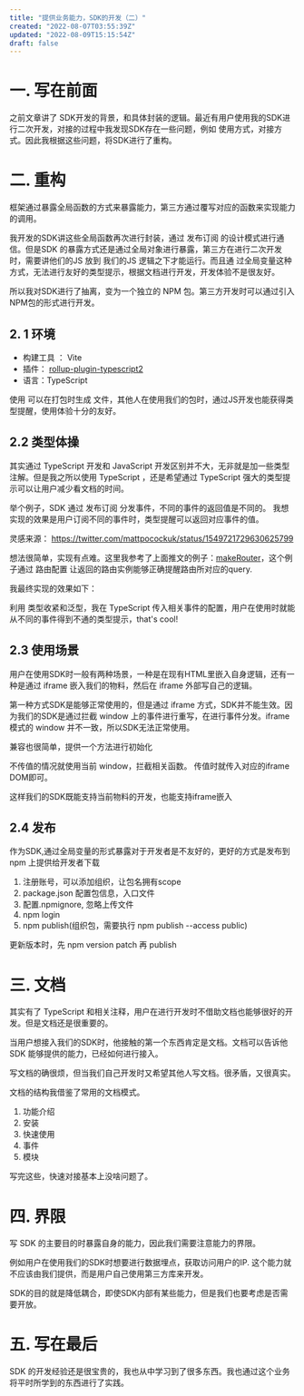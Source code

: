 ```yaml
---
title: "提供业务能力，SDK的开发（二）"
created: "2022-08-07T03:55:39Z"
updated: "2022-08-09T15:15:54Z"
draft: false
---
```


# 一. 写在前面
之前文章讲了 SDK开发的背景，和具体封装的逻辑。最近有用户使用我的SDK进行二次开发，对接的过程中我发现SDK存在一些问题，例如 使用方式，对接方式。因此我根据这些问题，将SDK进行了重构。

# 二. 重构
框架通过暴露全局函数的方式来暴露能力，第三方通过覆写对应的函数来实现能力的调用。

我开发的SDK讲这些全局函数再次进行封装，通过 发布订阅 的设计模式进行通信。但是SDK 的暴露方式还是通过全局对象进行暴露，第三方在进行二次开发时，需要讲他们的JS 放到 我们的JS 逻辑之下才能运行。而且通
过全局变量这种方式，无法进行友好的类型提示，根据文档进行开发，开发体验不是很友好。

所以我对SDK进行了抽离，变为一个独立的 NPM 包。第三方开发时可以通过引入NPM包的形式进行开发。

## 2. 1 环境

- 构建工具 ： Vite
- 插件： [rollup-plugin-typescript2](https://www.npmjs.com/package/rollup-plugin-typescript2)
- 语言：TypeScript

使用  可以在打包时生成  文件，其他人在使用我们的包时，通过JS开发也能获得类型提醒，使用体验十分的友好。



## 2.2 类型体操
其实通过 TypeScript 开发和 JavaScript 开发区别并不大，无非就是加一些类型注解。但是我之所以使用 TypeScript ，还是希望通过 TypeScript 强大的类型提示可以让用户减少看文档的时间。

举个例子，SDK 通过 发布订阅 分发事件，不同的事件的返回值是不同的。 我想实现的效果是用户订阅不同的事件时，类型提醒可以返回对应事件的值。

灵感来源： https://twitter.com/mattpocockuk/status/1549721729630625799

想法很简单，实现有点难。这里我参考了上面推文的例子：[makeRouter]( https://www.typescriptlang.org/play?#code/JYWwDg9gTgLgBAbzgMTgXzgMyhEcBEMAzgLQwQQA2ARgKaUz4DcAUCzAJ5i1wBCAhkVoAlCAFcYtKAGEIAO0zAA5nAC8cYbQDG0ACYAeIjCjA5SgDSI4Q-lC0ALAPwAua8dNKA2gF10APlYWHTkjOBB+AGsRcUkoNTh9ABVZBWU4WgAPSTldIj5BaIkpFMUlPwAKFjg4AH1g0tdkADoAOVscAHckkuU-cxYASjU-RCq4KFoYMSg5UerqpQhEiFck0SL0rNocvKiOCEw4ZPlSy0SAZVpbB3jj1K9E9clvT3wbO3t8bwqx+fGY2iuR4A-p-arvBwuI6Xa72TbZXJuExmHy-MGOKyeGEfAAKtn4eFM0KuH08cjEIDoUG83ihRmRKjQaL+rjktAAblJQfMhqoRghmXBKJM4GyOk8eOpzu4zOUcEUBoEwXBgIdyhD7EMBcrqmKJXAANTqMVwACqwgAMtiHHioASiJUdfMNXBBBptHpDDKLEiPH1BdUBk1yNKGeVFYKmcqOqZdBAOk1KBAtPwYMB5E17BNDsbaOKAaw-mhuWhWKW2MFQvLJHl1OEohKoOVtQQAPT4VwIYtjfCt3SCezUCC2XQdubOkkOVyvMD8JS0fCWfDcKB4+eLghEXCTeweL4l-poCMsau0IhNRbLcq9-tEQfDqCjywt2fz1z4ACMi7GW5AO4877fkegSnuel4QNe7YRkAA)，这个例子通过 路由配置 让返回的路由实例能够正确提醒路由所对应的query.

我最终实现的效果如下：


利用 类型收紧和泛型，我在 TypeScript 传入相关事件的配置，用户在使用时就能从不同的事件得到不通的类型提示，that's  cool!

## 2.3 使用场景

用户在使用SDK时一般有两种场景，一种是在现有HTML里嵌入自身逻辑，还有一种是通过 iframe 嵌入我们的物料，然后在 iframe 外部写自己的逻辑。

第一种方式SDK是能够正常使用的，但是通过 iframe 方式，SDK并不能生效。因为我们的SDK是通过拦截 window 上的事件进行重写，在进行事件分发。iframe 模式的 window 并不一致，所以SDK无法正常使用。

兼容也很简单，提供一个方法进行初始化

不传值的情况就使用当前 window，拦截相关函数。 传值时就传入对应的iframe DOM即可。

这样我们的SDK既能支持当前物料的开发，也能支持iframe嵌入

## 2.4 发布

作为SDK,通过全局变量的形式暴露对于开发者是不友好的，更好的方式是发布到 npm 上提供给开发者下载

1. 注册账号，可以添加组织，让包名拥有scope
2. package.json 配置包信息，入口文件
3. 配置.npmignore, 忽略上传文件
4. npm login
5. npm publish(组织包，需要执行 npm publish --access public)

更新版本时，先 npm version patch 再 publish

# 三. 文档

其实有了 TypeScript 和相关注释，用户在进行开发时不借助文档也能够很好的开发。但是文档还是很重要的。

当用户想接入我们的SDK时，他接触的第一个东西肯定是文档。文档可以告诉他 SDK 能够提供的能力，已经如何进行接入。

写文档的确很烦，但当我们自己开发时又希望其他人写文档。很矛盾，又很真实。

文档的结构我借鉴了常用的文档模式。

1. 功能介绍
7. 安装
8. 快速使用
9. 事件
10. 模块

写完这些，快速对接基本上没啥问题了。

# 四. 界限

写 SDK 的主要目的时暴露自身的能力，因此我们需要注意能力的界限。

例如用户在使用我们的SDK时想要进行数据埋点，获取访问用户的IP. 这个能力就不应该由我们提供，而是用户自己使用第三方库来开发。

SDK的目的就是降低耦合，即使SDK内部有某些能力，但是我们也要考虑是否需要开放。


# 五. 写在最后
SDK 的开发经验还是很宝贵的，我也从中学习到了很多东西。我也通过这个业务将平时所学到的东西进行了实践。
